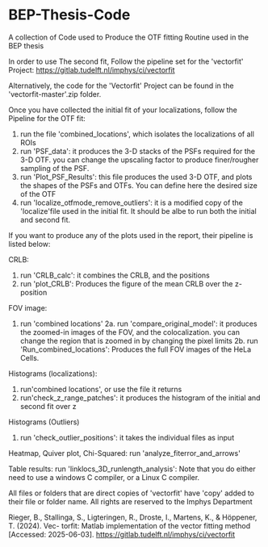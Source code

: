 # BEP-Thesis-Code
A collection of Code used to Produce the OTF fitting Routine used in the BEP thesis

In order to use The second fit, Follow the pipeline set for the 'vectorfit' Project:
https://gitlab.tudelft.nl/imphys/ci/vectorfit

Alternatively, the code for the 'Vectorfit' Project can be found in the 'vectorfit-master'.zip folder.


Once you have collected the initial fit of your localizations, follow the Pipeline for the OTF fit:

1. run the file 'combined_locations', which isolates the localizations of all ROIs
2. run 'PSF_data': it produces the 3-D stacks of the PSFs required for the 3-D OTF. you can change the upscaling factor to  produce finer/rougher sampling of the PSF.
3. run 'Plot_PSF_Results': this file produces the used 3-D OTF, and plots the shapes of the PSFs and OTFs. You can define here the desired size of the OTF
4. run 'localize_otfmode_remove_outliers': it is a modified copy of the 'localize'file used in the initial fit. It should be albe to run both the initial and second fit.

If you want to produce any of the plots used in the report, their pipeline is listed below:

CRLB:
1. run 'CRLB_calc': it combines the CRLB, and the positions
2. run 'plot_CRLB': Produces the figure of the mean CRLB over the z-position

FOV image:
1. run 'combined locations'
2a. run 'compare_original_model': it produces the zoomed-in images of the FOV, and the colocalization. you can change the region that is zoomed in by changing the pixel limits
2b. run 'Run_combined_locations': Produces the full FOV images of the HeLa Cells.

Histograms (localizations):
1. run'combined locations', or use the file it returns
2. run'check_z_range_patches': it produces the histogram of the initial and second fit over z

Histograms (Outliers)
1. run 'check_outlier_positions': it takes the individual files as input

Heatmap, Quiver plot, Chi-Squared: 
run 'analyze_fiterror_and_arrows'

Table results:
run 'linklocs_3D_runlength_analysis': Note that you do either need to use a windows C compiler, or a Linux C compiler.

All files or folders that are direct copies of 'vectorfit' have 'copy' added to their file or folder name. All rights are reserved to the Imphys Department

Rieger, B., Stallinga, S., Ligteringen, R., Droste, I., Martens, K., & Höppener, T. (2024). Vec-
torfit: Matlab implementation of the vector fitting method [Accessed: 2025-06-03].
https://gitlab.tudelft.nl/imphys/ci/vectorfit

